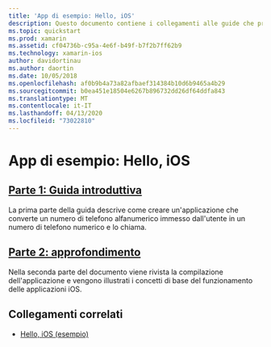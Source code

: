 ```yaml
---
title: 'App di esempio: Hello, iOS'
description: Questo documento contiene i collegamenti alle guide che presentano gli strumenti e i concetti necessari per comprendere come compilare e distribuire un'applicazione Xamarin.iOS.
ms.topic: quickstart
ms.prod: xamarin
ms.assetid: cf04736b-c95a-4e6f-b49f-b7f2b7ff62b9
ms.technology: xamarin-ios
author: davidortinau
ms.author: daortin
ms.date: 10/05/2018
ms.openlocfilehash: af0b9b4a73a82afbaef314384b10d6b9465a4b29
ms.sourcegitcommit: b0ea451e18504e6267b896732dd26df64ddfa843
ms.translationtype: MT
ms.contentlocale: it-IT
ms.lasthandoff: 04/13/2020
ms.locfileid: "73022810"
---
```

# <a name="sample-app-hello-ios"></a>App di esempio: Hello, iOS

## <a name="part-1-quickstart"></a>[Parte 1: Guida introduttiva](~/ios/get-started/hello-ios/hello-ios-quickstart.md)

La prima parte della guida descrive come creare un'applicazione che converte un numero di telefono alfanumerico immesso dall'utente in un numero di telefono numerico e lo chiama.

## <a name="part-2-deep-dive"></a>[Parte 2: approfondimento](~/ios/get-started/hello-ios/hello-ios-deepdive.md)

Nella seconda parte del documento viene rivista la compilazione dell'applicazione e vengono illustrati i concetti di base del funzionamento delle applicazioni iOS.

## <a name="related-links"></a>Collegamenti correlati

- [Hello, iOS (esempio)](https://docs.microsoft.com/samples/xamarin/ios-samples/hello-ios)
